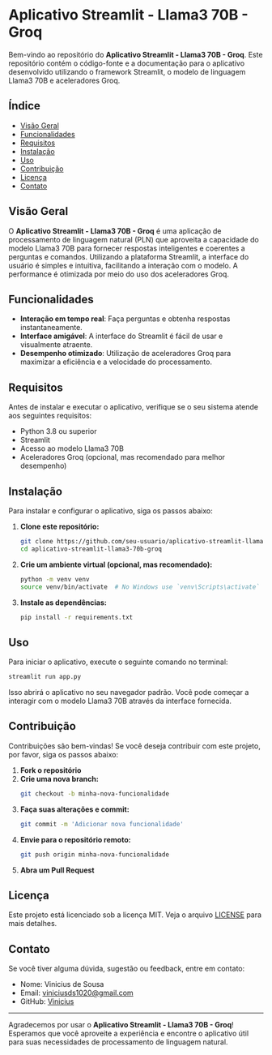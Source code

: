 # Aplicativo Streamlit - Llama3 70B - Groq

Bem-vindo ao repositório do **Aplicativo Streamlit - Llama3 70B - Groq**. Este repositório contém o código-fonte e a documentação para o aplicativo desenvolvido utilizando o framework Streamlit, o modelo de linguagem Llama3 70B e aceleradores Groq.

## Índice

- [Visão Geral](#visão-geral)
- [Funcionalidades](#funcionalidades)
- [Requisitos](#requisitos)
- [Instalação](#instalação)
- [Uso](#uso)
- [Contribuição](#contribuição)
- [Licença](#licença)
- [Contato](#contato)

## Visão Geral

O **Aplicativo Streamlit - Llama3 70B - Groq** é uma aplicação de processamento de linguagem natural (PLN) que aproveita a capacidade do modelo Llama3 70B para fornecer respostas inteligentes e coerentes a perguntas e comandos. Utilizando a plataforma Streamlit, a interface do usuário é simples e intuitiva, facilitando a interação com o modelo. A performance é otimizada por meio do uso dos aceleradores Groq.

## Funcionalidades

- **Interação em tempo real**: Faça perguntas e obtenha respostas instantaneamente.
- **Interface amigável**: A interface do Streamlit é fácil de usar e visualmente atraente.
- **Desempenho otimizado**: Utilização de aceleradores Groq para maximizar a eficiência e a velocidade do processamento.

## Requisitos

Antes de instalar e executar o aplicativo, verifique se o seu sistema atende aos seguintes requisitos:

- Python 3.8 ou superior
- Streamlit
- Acesso ao modelo Llama3 70B
- Aceleradores Groq (opcional, mas recomendado para melhor desempenho)

## Instalação

Para instalar e configurar o aplicativo, siga os passos abaixo:

1. **Clone este repositório:**
    ```bash
    git clone https://github.com/seu-usuario/aplicativo-streamlit-llama3-70b-groq.git
    cd aplicativo-streamlit-llama3-70b-groq
    ```

2. **Crie um ambiente virtual (opcional, mas recomendado):**
    ```bash
    python -m venv venv
    source venv/bin/activate  # No Windows use `venv\Scripts\activate`
    ```

3. **Instale as dependências:**
    ```bash
    pip install -r requirements.txt
    ```

## Uso

Para iniciar o aplicativo, execute o seguinte comando no terminal:

```bash
streamlit run app.py
```

Isso abrirá o aplicativo no seu navegador padrão. Você pode começar a interagir com o modelo Llama3 70B através da interface fornecida.

## Contribuição

Contribuições são bem-vindas! Se você deseja contribuir com este projeto, por favor, siga os passos abaixo:

1. **Fork o repositório**
2. **Crie uma nova branch:**
    ```bash
    git checkout -b minha-nova-funcionalidade
    ```
3. **Faça suas alterações e commit:**
    ```bash
    git commit -m 'Adicionar nova funcionalidade'
    ```
4. **Envie para o repositório remoto:**
    ```bash
    git push origin minha-nova-funcionalidade
    ```
5. **Abra um Pull Request**

## Licença

Este projeto está licenciado sob a licença MIT. Veja o arquivo [LICENSE](LICENSE) para mais detalhes.

## Contato

Se você tiver alguma dúvida, sugestão ou feedback, entre em contato:

- Nome: Vinicius de Sousa
- Email: viniciusds1020@gmail.com
- GitHub: [Vinicius](https://github.com/viniciusds2020)

---

Agradecemos por usar o **Aplicativo Streamlit - Llama3 70B - Groq**! Esperamos que você aproveite a experiência e encontre o aplicativo útil para suas necessidades de processamento de linguagem natural.